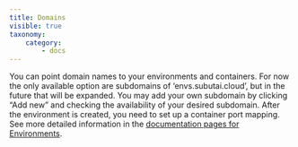 ```yaml
---
title: Domains
visible: true
taxonomy:
    category:
        - docs
---
```


You can point domain names to your environments and containers. For now the only available option are subdomains of ‘envs.subutai.cloud’, but in the future that will be expanded. You may add your own subdomain by clicking “Add new” and checking the availability of your desired subdomain. After the environment is created, you need to set up a container port mapping. See more detailed information in the [documentation pages for Environments](../environments).
